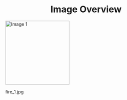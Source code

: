<h1 style ="text-align: center;"> Image Overview </h1>
<div>
<div>
<img src="https://media.evkx.net/multimedia/technology/homecharging/fire_1_xst.jpg" alt="Image 1" style="width: 200px;">
<p>fire_1.jpg</p>
</div>
</div>
